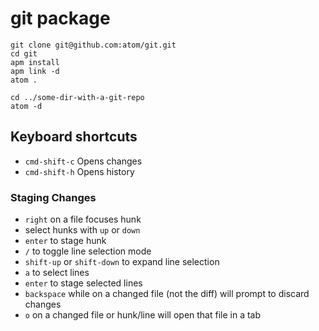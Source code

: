 # git package

```
git clone git@github.com:atom/git.git
cd git
apm install
apm link -d
atom .

cd ../some-dir-with-a-git-repo
atom -d
```

## Keyboard shortcuts

- `cmd-shift-c` Opens changes
- `cmd-shift-h` Opens history

### Staging Changes

- `right` on a file focuses hunk
- select hunks with `up` or `down`
- `enter` to stage hunk
- `/` to toggle line selection mode
- `shift-up` or `shift-down` to expand line selection
- `a` to select lines
- `enter` to stage selected lines
- `backspace` while on a changed file (not the diff) will prompt to discard changes
- `o` on a changed file or hunk/line will open that file in a tab

